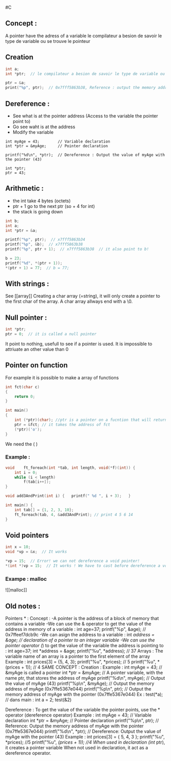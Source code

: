 #C

## Concept :
A pointer have the adress of a variable
le compilateur a besion de savoir le type de variable ou se trouve le pointeur

## Creation
```C
int a;
int *ptr;  // le compilateur a besion de savoir le type de variable ou se trouve le pointeur

ptr = &a;
print("%p", ptr);  // 0x7fff5863b38, Reference : output the memory address
```

## Dereference :
- See what is at the pointer address (Access to the variable the pointer point to)
- Go see waht is at the address
- Modify the variable 
```C:ex
int myAge = 43;        // Variable declaration
int *ptr = &myAge;     // Pointer declaration

printf("%d\n", *ptr);  // Dereference : Output the value of myAge with the pointer (43)
```
```C:ex
int *ptr;
ptr = 43;
```

## Arithmetic :
- the int take 4 bytes (octets) 
- ptr + 1 go to the next ptr (so + 4 for int)
- the stack is going down
```C
int b;
int a;
int *ptr = &a;

printf("%p", ptr);  // x7fff5863b34
printf("%p", &b);  // x7fff5863b38
printf("%p", ptr + 1);  // x7fff5863b38  // it also point to b!

b = 23;
printf("%d", *(ptr + 1));
*(ptr + 1) = 77;  // b = 77;
```

## With strings :
See [[array]]
Creating a char array (=string), it will only create a pointer to the first char of the array. A char array allways end with a \\0.

## Null pointer :
```C
int *ptr;
ptr = 0;  // it is called a null pointer
```
It point to nothing, usefull to see if a pointer is used.
It is impossible to attriuate an other value than 0

## Pointer on function
For example it is possible  to make a array of functions
```C
int fct(char c)
{
	return 0;
}

int main()
{
	int (*ptr)(char); //ptr is a pointer on a fucntion that will return a int and take as parameter a char
	ptr = &fct; // it takes the address of fct
	(*ptr)('o');
}
```
We need the ( )
### Example :
```C
void	ft_foreach(int *tab, int length, void(*f)(int)) {
	int	i = 0;
	while (i < length)
		f(tab[i++]);
}

void add3AndPrint(int i) {   printf(" %d ", i + 3);   }

int main() {
	int tab[] = {1, 2, 3, 10};
	ft_foreach(tab, 4, &add3AndPrint); // print 4 5 6 14
}
```

## Void pointers
```C
int x = 10;
void *vp = &x;  // It works

*vp = 15;  // Error! we can not dereference a void pointer!
*(int *)vp = 15;  // It works ! We have to cast before dereference a void pointer

```

### Exampe : malloc 
![[malloc]]

## Old notes :
Pointers * :
		Concept :
			-A pointer is the address of a block of memory that contains a variable
			-We can use the & operator to get the value of the address in memory of a variable : 
				int age=37; printf("%p", &age);  // 0x7ffeef7dcb9c
			-We can asign the address to a variable : 
				int *address = &age;  // declaration of a pointer to an integer variable
			-We can use the pointer operator (*) to get the value of the variable the address is pointing to : 
				int age=37;
				int *address = &age;
				printf("%u", *address);  // 37 
		Arrays :
			The variable name of an array is a pointer to the first element of the array
			Example :
				int prices[3] = {5, 4, 3}; 
				printf("%u", *prices);  // 5
				printf("%u", *(prices + 1));  // 4
		SAME CONCEPT :
		Creation : 
			Example :
				int myAge = 43;          // &myAge is called a pointer 
				int *ptr = &myAge;       // A pointer variable, with the name ptr, that stores the address of myAge
				printf("%d\n", myAge);   // Output the value of myAge (43)
				printf("%p\n", &myAge);  // Output the memory address of myAge (0x7ffe5367e044)
				printf("%p\n", ptr);     // Output the memory address of myAge with the pointer (0x7ffe5367e044)
			Ex :
				test(*a);	
				// dans main :
				int a = 2;
				test(&2)
			
Dereference : 
			To get the value of the variable the pointer points, use the * operator (dereference operator)
			Example : 
				int myAge = 43;        // Variable declaration
				int *ptr = &myAge;     // Pointer declaration
				printf("%p\n", ptr);   // Reference: Output the memory address of myAge with the pointer (0x7ffe5367e044)
				printf("%d\n", *ptr);  // Dereference: Output the value of myAge with the pointer (43)
			Example : 
				int prices[3] = { 5, 4, 3 };
				printf("%u", *prices);  //5
				printf("%u", *(prices + 1));  //4
		When used in declaration (int* ptr), it creates a pointer variable
		When not used in declaration, it act as a dereference operator.